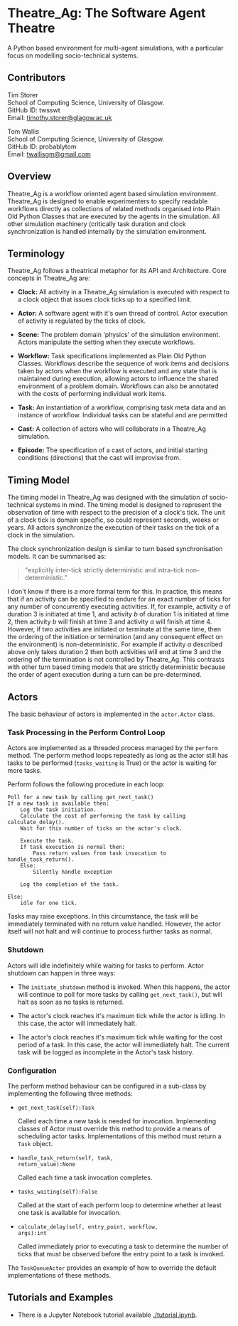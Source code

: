 
# Theatre_Ag: The Software Agent Theatre

A Python based environment for multi-agent simulations, with a particular focus on modelling socio-technical systems.

## Contributors

Tim Storer<br/>
School of Computing Science, University of Glasgow.<br/>
GitHub ID: twsswt<br>
Email: [timothy.storer@glagow.ac.uk](mailto:timothy.storer@glagow.ac.uk)

Tom Wallis<br/>
School of Computing Science, University of Glasgow.<br/>
GitHub ID: probablytom<br>
Email: [twallisgm@gmail.com](mailto:twallisgm@gmail.com)

## Overview

Theatre_Ag is a workflow oriented agent based simulation environment.  Theatre_Ag is designed to enable experimenters to
specify readable workflows directly as collections of related methods organised into Plain Old Python Classes that are
executed by the agents in the simulation.  All other simulation machinery (critically task duration and clock
synchronization is handled internally by the simulation environment.

## Terminology

Theatre_Ag follows a theatrical metaphor for its API and Architecture.  Core concepts in Theatre_Ag are:

 * **Clock:** All activity in a Theatre_Ag simulation is executed with respect to a clock object that issues clock ticks
   up to a specified limit.

 * **Actor:** A software agent with it's own thread of control.  Actor execution of activity is regulated by the ticks of
   clock.

 * **Scene:** The problem domain 'physics' of the simulation environment.  Actors manipulate the setting when
   they execute workflows.

 * **Workflow:** Task specifications implemented as Plain Old Python Classes.  Workflows describe the sequence of work
   items
   and decisions taken by actors when the workflow is executed and any state that is maintained during execution,
   allowing actors to influence the shared environment of a problem domain.
   Workflows can also be annotated with the costs of performing individual work items.

 * **Task:** An instantiation of a workflow, comprising task meta data and an instance of workflow.  Individual tasks can
   be stateful and are permitted

 * **Cast:** A collection of actors who will collaborate in a Theatre_Ag simulation.

 * **Episode:** The specification of a cast of actors, and initial starting conditions (directions) that the cast will
   improvise from.

## Timing Model

The timing model in Theatre_Ag was designed with the simulation of socio-technical systems in mind. The timing model is
designed to represent the observation of time with respect to the precision of a clock's tick.  The unit of a clock tick
is domain specific, so could represent seconds, weeks or years. All actors synchronize the execution of their tasks on
the tick of a clock in the simulation.

The clock synchronization design is similar to turn based synchronisation models. It can be summarised as:

> "explicitly inter-tick strictly deterministic and intra-tick non-deterministic."

I don't know if there is a more formal term for this. In practice, this means that if an activity
can be specified to endure for an exact number of ticks for any number of concurrently executing activities.  If, for
example, activity *a* of duration 3 is initiated at time 1, and activity *b* of duration 1 is initiated at time 2,
then  activity *b* will finish at time 3 and activity *a* will finish at time 4.  However, if two activities are
initiated or terminate at the same time, then the ordering of the initiation or
termination (and any consequent effect on the environment) is non-deterministic.  For example if activity *a* described
above only takes duration 2 then both activities will end at time 3 and the ordering of the termination is not
controlled by Theatre_Ag.  This contrasts with other turn based timing models that are strictly deterministic because
the order of agent execution during a turn can be pre-determined.

## Actors

The basic behaviour of actors is implemented in the <code>actor.Actor</code> class.

### Task Processing in the Perform Control Loop

Actors are implemented as a threaded process managed by the <code>perform</code> method. The perform method loops
repeatedly as long as the actor still has tasks to be performed (<code>tasks_waiting</code> is True) or the actor is
waiting for more tasks.

Perform follows the following procedure in each loop:

    Poll for a new task by calling get_next_task()
    If a new task is available then:
        Log the task initiation.
        Calculate the cost of performing the task by calling calculate_delay().
        Wait for this number of ticks on the actor's clock.

        Execute the task.
        If task execution is normal then:
            Pass return values from task invocation to handle_task_return().
        Else:
            Silently handle exception

        Log the completion of the task.

    Else:
        idle for one tick.

Tasks may raise exceptions.  In this circumstance, the task will be immediately terminated with no return value handled.
However, the actor itself will not halt and will continue to process further tasks as normal.

### Shutdown

Actors will idle indefinitely while waiting for tasks to perform. Actor shutdown can happen in three ways:

 * The <code>initiate_shutdown</code> method is invoked.  When this happens, the actor will continue to poll for more
   tasks by calling  <code>get_next_task()</code>, but will halt as soon as no tasks is returned.

 * The actor's clock reaches it's maximum tick while the actor is idling.  In this case, the actor will immediately
   halt.

 * The actor's clock reaches it's maximum tick while waiting for the cost period of a task. In this case, the actor
   will immediately halt.  The current task will be logged as incomplete in the Actor's task history.

### Configuration

The perform method behaviour can be configured in a sub-class by implementing the following three methods:

 * <code>get_next_task(self):Task</code>

   Called each time a new task is needed for invocation.  Implementing classes of Actor must override this method to
   provide a means of scheduling actor tasks.  Implementations of this method must return a <code>Task</code> object.

 * <code>handle_task_return(self, task, return_value):None</code>

   Called each time a task invocation completes.

 * <code>tasks_waiting(self):False</code>

   Called at the start of each perform loop to determine whether at least one task is available for invocation.

 * <code>calculate_delay(self, entry_point, workflow, args):int</code>

   Called immediately prior to executing a task to determine the number of ticks that must be observed before the
   entry point to a task is invoked.

The <code>TaskQueueActor</code> provides an example of how to override the default implementations of these methods.

## Tutorials and Examples

 * There is a Jupyter Notebook tutorial available [./tutorial.ipynb](./tutorial.ipynb).
